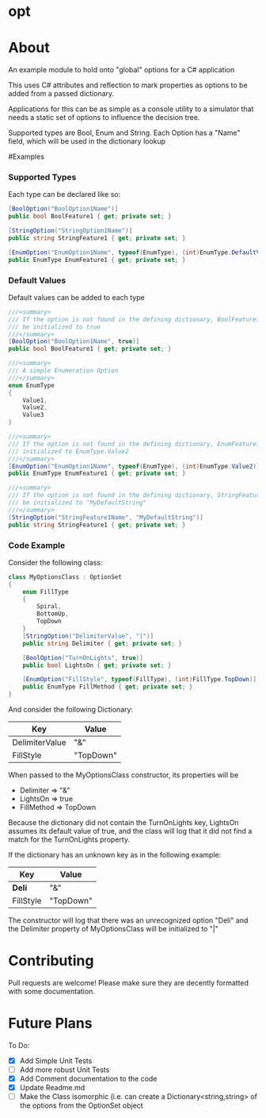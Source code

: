 opt
======

# About
An example module to hold onto "global" options for a C# application

This uses C# attributes and reflection to mark properties as options to be
added from a passed dictionary.

Applications for this can be as simple as a console utility to a simulator that
needs a static set of options to influence the decision tree.

Supported types are Bool, Enum and String.
Each Option has a "Name" field, which will be used in the dictionary lookup

#Examples

### Supported Types
Each type can be declared like so:
```csharp
[BoolOption("BoolOption1Name")]
public bool BoolFeature1 { get; private set; }

[StringOption("StringOption1Name")]
public string StringFeature1 { get; private set; }

[EnumOption("EnumOption1Name", typeof(EnumType), (int)EnumType.DefaultValue)]
public EnumType EnumFeature1 { get; private set; }

```
### Default Values
Default values can be added to each type
```csharp
///<summary>
/// If the option is not found in the defining dictionary, BoolFeature1 will
/// be initialized to true
///</summary>
[BoolOption("BoolOption1Name", true)]
public bool BoolFeature1 { get; private set; }

///<summary>
/// A simple Enumeration Option
///</summary>
enum EnumType
{
    Value1,
    Value2,
    Value3
}

///<summary>
/// If the option is not found in the defining dictionary, EnumFeature1 will be
/// initialized to EnumType.Value2
///</summary>
[EnumOption("EnumOption1Name", typeof(EnumType), (int)EnumType.Value2)]
public EnumType EnumFeature1 { get; private set; }

///<summary>
/// If the option is not found in the defining dictionary, StringFeature1 will
/// be initialized to "MyDefaultString"
///</summary>
[StringOption("StringFeature1Name", "MyDefaultString")]
public string StringFeature1 { get; private set; }

```
### Code Example
Consider the following class:
```csharp
class MyOptionsClass : OptionSet
{
    enum FillType
    {
        Spiral,
        BottomUp,
        TopDown
    }
    [StringOption("DelimiterValue", "|")]
    public string Delimiter { get; private set; }

    [BoolOption("TurnOnLights", true)]
    public bool LightsOn { get; private set; }

    [EnumOption("FillStyle", typeof(FillType), (int)FillType.TopDown)]
    public EnumType FillMethod { get; private set; }
}
```
And consider the following Dictionary:

| Key            | Value     |
| -------------- | --------- |
| DelimiterValue | "&"       |
| FillStyle      | "TopDown" |

When passed to the MyOptionsClass constructor, its properties will be

* Delimiter  => "&"
* LightsOn   => true
* FillMethod => TopDown

Because the dictionary did not contain the TurnOnLights key, LightsOn assumes
its default value of true, and the class will log that it did not find a match
for the TurnOnLights property.

If the dictionary has an unknown key as in the following example:

| Key       | Value     |
| --------- | --------- |
| **Deli**  | "&"       |
| FillStyle | "TopDown" |

The constructor will log that there was an unrecognized option "Deli" and
the Delimiter property of MyOptionsClass will be initialized to "|"

# Contributing
Pull requests are welcome!
Please make sure they are decently formatted with some documentation.

# Future Plans
To Do:
- [x] Add Simple Unit Tests
- [ ] Add more robust Unit Tests
- [x] Add Comment documentation to the code
- [x] Update Readme.md
- [ ] Make the Class isomorphic (i.e. can create a Dictionary<string,string> of the options from the OptionSet object
